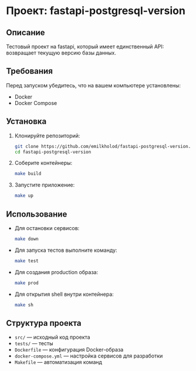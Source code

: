 # Проект: fastapi-postgresql-version

## Описание
Тестовый проект на fastapi, который имеет единственный API: возвращает текущую версию базы данных.

## Требования
Перед запуском убедитесь, что на вашем компьютере установлены:
- Docker
- Docker Compose

## Установка
1. Клонируйте репозиторий:
   ```sh
   git clone https://github.com/emilkholod/fastapi-postgresql-version.git
   cd fastapi-postgresql-version
   ```
2. Соберите контейнеры:
   ```sh
   make build
   ```
3. Запустите приложение:
   ```sh
   make up
   ```

## Использование
- Для остановки сервисов:
  ```sh
  make down
  ```
- Для запуска тестов выполните команду:
  ```sh
  make test
  ```
- Для создания production образа:
  ```sh
  make prod
  ```
- Для открытия shell внутри контейнера:
  ```sh
  make sh
  ```

## Структура проекта
- `src/` — исходный код проекта
- `tests/` — тесты
- `Dockerfile` — конфигурация Docker-образа
- `docker-compose.yml` — настройка сервисов для разработки
- `Makefile` — автоматизация команд
